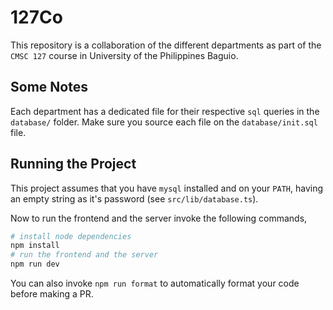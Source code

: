# 127Co

This repository is a collaboration of the different departments as part of the
`CMSC 127` course in University of the Philippines Baguio.

## Some Notes

Each department has a dedicated file for their respective `sql` queries in the `database/` folder.
Make sure you source each file on the `database/init.sql` file.

## Running the Project

This project assumes that you have `mysql` installed and on your `PATH`, having
an empty string as it's password (see `src/lib/database.ts`).

Now to run the frontend and the server invoke the following commands,
```bash
# install node dependencies
npm install
# run the frontend and the server
npm run dev
```

You can also invoke `npm run format` to automatically format your code before making a PR.
